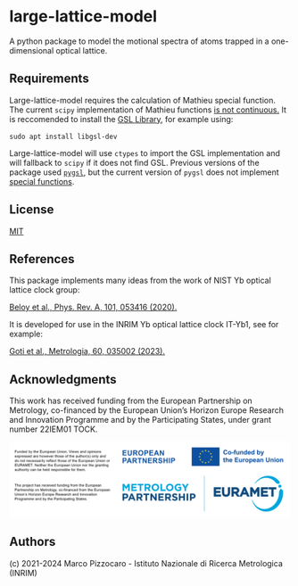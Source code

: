 # large-lattice-model
A python package to model the motional spectra of atoms trapped in a one-dimensional optical lattice.


## Requirements
Large-lattice-model requires the calculation of Mathieu special function.
The current `scipy` implementation of Mathieu functions [is not continuous.](https://github.com/scipy/scipy/pull/14577)
It is reccomended to install the [GSL Library](https://www.gnu.org/software/gsl/), for example using:

    sudo apt install libgsl-dev

Large-lattice-model will use `ctypes` to import the GSL implementation and will fallback to `scipy` if it does not find GSL.
Previous versions of the package used [`pygsl`](https://github.com/pygsl/pygsl), but the current version of `pygsl` does not implement [special functions](https://github.com/pygsl/pygsl/issues/55).



## License

[MIT](https://opensource.org/licenses/MIT)

## References

This package implements many ideas from the work of NIST Yb optical lattice clock group:

[Beloy et al., Phys. Rev. A, 101, 053416 (2020).](https://doi.org/10.1103/PhysRevA.101.053416)

It is developed for use in the INRIM Yb optical lattice clock IT-Yb1, see for example:


[Goti et al., Metrologia, 60, 035002 (2023).](https://dx.doi.org/10.1088/1681-7575/accbc5)

## Acknowledgments
This work has received funding from the European Partnership on Metrology, co-financed by the European Union’s Horizon Europe Research and Innovation Programme and by the Participating States, under grant number 22IEM01 TOCK.

![badge](./docs/source/Acknowledgement%20badge.png)

## Authors

(c) 2021-2024 Marco Pizzocaro - Istituto Nazionale di Ricerca Metrologica (INRIM)
